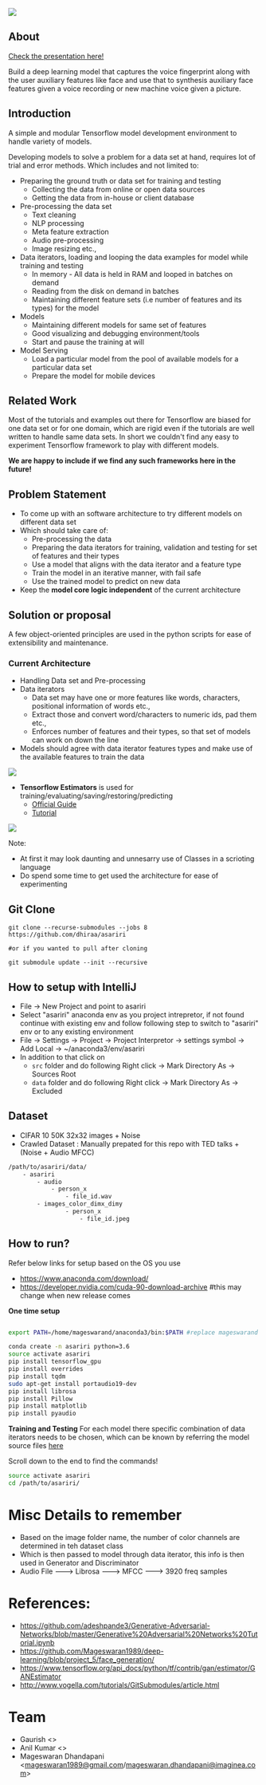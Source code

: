 
![](asariri.png)

## About 
[Check the presentation here!](Asariri.pptx.pdf)

Build a deep learning model that captures the voice fingerprint along with the user auxiliary 
features like face and use that to synthesis auxiliary face features given a voice recording or 
new machine voice given a picture.


## Introduction
A simple and modular Tensorflow model development environment to handle variety of models.

Developing models to solve a problem for a data set at hand, requires lot of trial and error methods.
Which includes and not limited to:
- Preparing the ground truth or data set for training and testing
    - Collecting the data from online or open data sources
    - Getting the data from in-house or client database
- Pre-processing the data set
    - Text cleaning
    - NLP processing
    - Meta feature extraction 
    - Audio pre-processing
    - Image resizing etc.,
- Data iterators, loading and looping the data examples for model while training and testing
    - In memory - All data is held in RAM and looped in batches on demand
    - Reading from the disk on demand in batches
    - Maintaining different feature sets (i.e number of features and its types) for the model
- Models
    - Maintaining different models for same set of features
    - Good visualizing and debugging environment/tools
    - Start and pause the training at will
- Model Serving
    - Load a particular model from the pool of available models for a
    particular data set
    - Prepare the model for mobile devices
    
## Related Work
Most of the tutorials and examples out there for Tensorflow are biased for one data set or 
for one domain, which are rigid even if the tutorials are well written to handle same data sets.
In short we couldn't find any easy to experiment Tensorflow framework to play with different models. 

**We are happy to include if we find any such frameworks here in the future!**

## Problem Statement
 - To come up with an software architecture to try different models on
 different data set
 - Which should take care of:
    - Pre-processing the data
    - Preparing the data iterators for training, validation and testing
    for set of features and their types
    - Use a model that aligns with the data iterator and a feature type
    - Train the model in an iterative manner, with fail safe
    - Use the trained model to predict on new data
 - Keep the **model core logic independent** of the current architecture


## Solution or proposal

A few object-oriented principles are used in the python scripts for
ease of extensibility and maintenance.

### Current Architecture

- Handling Data set and Pre-processing
- Data iterators
    - Data set may have one or more features like words,
characters, positional information of words etc.,
    - Extract those and convert word/characters to numeric ids, pad them etc.,
    - Enforces number of features and their types, so that set of models
      can work on down the line
- Models should agree with data iterator features types and make use of the available features to train the data


![](docs/images/general_architecture.png)


- **Tensorflow Estimators** is used for training/evaluating/saving/restoring/predicting
   - [Official Guide](https://www.tensorflow.org/extend/estimators) 
   - [Tutorial](https://developers.googleblog.com/2017/09/introducing-tensorflow-datasets.html)

![](docs/images/tf_estimators.png)
 
Note: 
- At first it may look daunting and unnesarry use of Classes in a scrioting language
- Do spend some time to get used the architecture for ease of experimenting


## Git Clone
```commandline
git clone --recurse-submodules --jobs 8 https://github.com/dhiraa/asariri

#or if you wanted to pull after cloning

git submodule update --init --recursive

```

## How to setup with IntelliJ
- File -> New Project and point to asariri
- Select "asariri" anaconda env as you project intrepretor, if not found 
continue with existing env and follow following step to switch to "asariri" 
env or to any existing environment
- File -> Settings -> Project -> Project Interpretor -> settings symbol ->
    Add Local -> ~/anaconda3/env/asariri
- In addition to that click on 
    - `src` folder and do following Right click -> Mark Directory As -> Sources Root
    - `data` folder and do following Right click -> Mark Directory As -> Excluded
    
    
## Dataset

- CIFAR 10 50K 32x32 images + Noise
- Crawled Dataset : Manually prepated for this repo with TED talks + (Noise + Audio MFCC)

```bash
/path/to/asariri/data/
    - asariri
        - audio
            - person_x
                - file_id.wav
        - images_color_dimx_dimy
                - person_x
                    - file_id.jpeg

```


## How to run?
Refer below links for setup based on the OS you use
- https://www.anaconda.com/download/ 
- https://developer.nvidia.com/cuda-90-download-archive #this may change when new release comes

**One time setup**
```bash

export PATH=/home/mageswarand/anaconda3/bin:$PATH #replace mageswarand with your path accordingly

conda create -n asariri python=3.6
source activate asariri
pip install tensorflow_gpu
pip install overrides
pip install tqdm
sudo apt-get install portaudio19-dev
pip install librosa
pip install Pillow
pip install matplotlib
pip install pyaudio
```

**Training and Testing**
For each model there specific combination of data iterators needs to be chosen, 
which can be known by referring the model source files [here](src/asariri/models/)

Scroll down to the end to find the commands!
  
```bash
source activate asariri
cd /path/to/asariri/
```

# Misc Details to remember
- Based on the image folder name, the number of color channels are determined in teh dataset class
- Which is then passed to model through data iterator, this info is then used in Generator and Discriminator
- Audio File ---> Librosa ---> MFCC ---> 3920 freq samples


# References:
- https://github.com/adeshpande3/Generative-Adversarial-Networks/blob/master/Generative%20Adversarial%20Networks%20Tutorial.ipynb
- https://github.com/Mageswaran1989/deep-learning/blob/project_5/face_generation/
- https://www.tensorflow.org/api_docs/python/tf/contrib/gan/estimator/GANEstimator
- http://www.vogella.com/tutorials/GitSubmodules/article.html

# Team
- Gaurish <>
- Anil Kumar <>
- Mageswaran Dhandapani <mageswaran1989@gmail.com/mageswaran.dhandapani@imaginea.com>